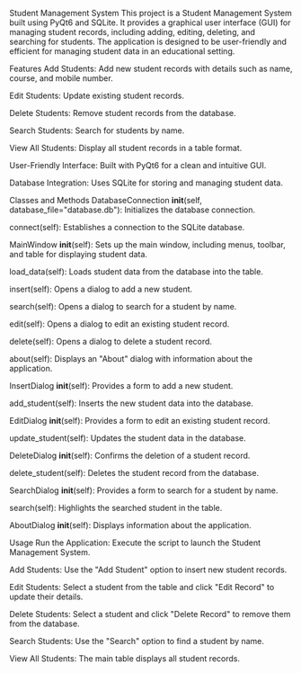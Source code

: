 Student Management System
This project is a Student Management System built using PyQt6 and SQLite. It provides a graphical user interface (GUI) for managing student records, including adding, editing, deleting, and searching for students. The application is designed to be user-friendly and efficient for managing student data in an educational setting.

Features
Add Students: Add new student records with details such as name, course, and mobile number.

Edit Students: Update existing student records.

Delete Students: Remove student records from the database.

Search Students: Search for students by name.

View All Students: Display all student records in a table format.

User-Friendly Interface: Built with PyQt6 for a clean and intuitive GUI.

Database Integration: Uses SQLite for storing and managing student data.

Classes and Methods
DatabaseConnection
__init__(self, database_file="database.db"): Initializes the database connection.

connect(self): Establishes a connection to the SQLite database.

MainWindow
__init__(self): Sets up the main window, including menus, toolbar, and table for displaying student data.

load_data(self): Loads student data from the database into the table.

insert(self): Opens a dialog to add a new student.

search(self): Opens a dialog to search for a student by name.

edit(self): Opens a dialog to edit an existing student record.

delete(self): Opens a dialog to delete a student record.

about(self): Displays an "About" dialog with information about the application.

InsertDialog
__init__(self): Provides a form to add a new student.

add_student(self): Inserts the new student data into the database.

EditDialog
__init__(self): Provides a form to edit an existing student record.

update_student(self): Updates the student data in the database.

DeleteDialog
__init__(self): Confirms the deletion of a student record.

delete_student(self): Deletes the student record from the database.

SearchDialog
__init__(self): Provides a form to search for a student by name.

search(self): Highlights the searched student in the table.

AboutDialog
__init__(self): Displays information about the application.

Usage
Run the Application: Execute the script to launch the Student Management System.

Add Students: Use the "Add Student" option to insert new student records.

Edit Students: Select a student from the table and click "Edit Record" to update their details.

Delete Students: Select a student and click "Delete Record" to remove them from the database.

Search Students: Use the "Search" option to find a student by name.

View All Students: The main table displays all student records.
